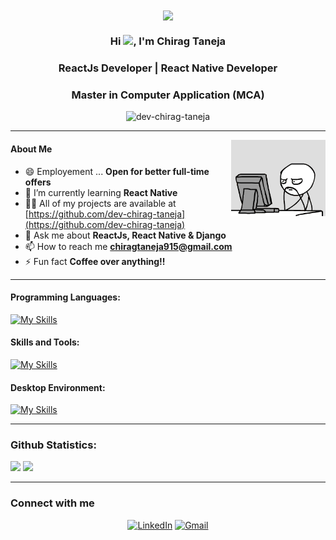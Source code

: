 <div align="center">
<img src="https://user-images.githubusercontent.com/42115530/92640221-9728ca00-f2fa-11ea-8994-c72b26e937de.gif" align="center"/>
</div>

<h3 align="center">Hi <img src="https://raw.githubusercontent.com/iampavangandhi/iampavangandhi/master/gifs/Hi.gif" width=40>, I'm Chirag Taneja</h3>
<h3 align="center">ReactJs Developer | React Native Developer</h3>
<h3 align="center">Master in Computer Application (MCA) </h3> 
<p align="center"><img src="https://komarev.com/ghpvc/?username=dev-chirag-taneja&label=Profile%20views&color=0e75b6&style=flat" alt="dev-chirag-taneja" /></p>
<hr>

<!-- Image -->
<img width="30%" align="right" alt="GIF" src="coder-1.gif" />
 
<!-- About Me -->
 #### About Me
- 😄 Employement ... **Open for better full-time offers**
- 🌱 I’m currently learning **React Native**
- 👨‍💻 All of my projects are available at [https://github.com/dev-chirag-taneja](https://github.com/dev-chirag-taneja)
- 💬 Ask me about **ReactJs, React Native & Django**
- 📫 How to reach me **chiragtaneja915@gmail.com**
- ⚡ Fun fact **Coffee over anything!!**
 
---

<!-- Languages, Frameworks and Tools -->
<h4>Programming Languages: </h4>
<p align="left">

[![My Skills](https://skillicons.dev/icons?i=python)](https://skillicons.dev)
</p>

<h4>Skills and Tools: </h4>
<p align="left">

[![My Skills](https://skillicons.dev/icons?i=html,css,js,bootstrap,tailwind,react,materialui,redux,python,django,mysql,git,github,heroku,firebase,graphql,netlify&perline=8)](https://skillicons.dev)
 
</p>

<h4>Desktop Environment: </h4>
<p align="left">

[![My Skills](https://skillicons.dev/icons?i=vscode,linux,discord,ubuntu&perline=8)](https://skillicons.dev)

</p>
<hr>

<!-- Github Statistics -->
### Github Statistics:
<p>
<img width="54%" src="https://github-readme-stats.vercel.app/api?username=dev-chirag-taneja&count_private=true&theme=dark&show_icons=true" />
<img width="45%" src="https://github-readme-stats.vercel.app/api/top-langs?username=dev-chirag-taneja&show_icons=true&count_private=true&theme=dark&locale=en&layout=compact&langs_count=5" />
</p>
<hr>

### Connect with me  
<div align="center">
<a  href="https://www.linkedin.com/in/chirag-taneja-b647981a4/" target="_blank"><img alt="LinkedIn" src="https://img.shields.io/badge/linkedin-%231E77B5.svg?&style=for-the-badge&logo=linkedin&logoColor=white" /></a>
<a href="mailto:chiragtaneja915@gmail.com"><img  alt="Gmail" src="https://img.shields.io/badge/Gmail-D14836?style=for-the-badge&logo=gmail&logoColor=white" />
</div> 
